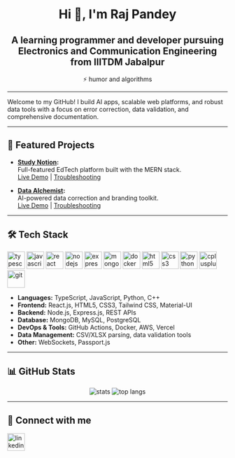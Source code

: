 <h1 align="center">Hi 👋, I'm Raj Pandey</h1>
<h2 align="center">A learning programmer and developer pursuing Electronics and Communication Engineering from IIITDM Jabalpur</h2>
<p align="center">⚡ humor and algorithms</p>



---

Welcome to my GitHub! I build AI apps, scalable web platforms, and robust data tools with a focus on error correction, data validation, and comprehensive documentation.

---

## 🚀 Featured Projects

- **[Study Notion](https://github.com/rajjpandeyy/Study_Notion):**  
  Full-featured EdTech platform built with the MERN stack.  
  [Live Demo](https://studynotion-frontend.vercel.app/) | [Troubleshooting](https://github.com/rajjpandeyy/Study_Notion#troubleshooting)

- **[Data Alchemist](https://github.com/rajjpandeyy/Data-Alchemist):**  
  AI-powered data correction and branding toolkit.  
  [Live Demo](https://data-alchemist-rajjpandeyys-projects.vercel.app/) | [Troubleshooting](https://github.com/rajjpandeyy/Data-Alchemist#troubleshooting)


---

## 🛠️ Tech Stack

<p align="left">
  <img src="https://cdn.jsdelivr.net/gh/devicons/devicon/icons/typescript/typescript-original.svg" alt="typescript" width="40" height="40"/>
  <img src="https://cdn.jsdelivr.net/gh/devicons/devicon/icons/javascript/javascript-original.svg" alt="javascript" width="40" height="40"/>
  <img src="https://cdn.jsdelivr.net/gh/devicons/devicon/icons/react/react-original.svg" alt="react" width="40" height="40"/>
  <img src="https://cdn.jsdelivr.net/gh/devicons/devicon/icons/nodejs/nodejs-original.svg" alt="nodejs" width="40" height="40"/>
  <img src="https://cdn.jsdelivr.net/gh/devicons/devicon/icons/express/express-original.svg" alt="express" width="40" height="40"/>
  <img src="https://cdn.jsdelivr.net/gh/devicons/devicon/icons/mongodb/mongodb-original.svg" alt="mongodb" width="40" height="40"/>
  <img src="https://cdn.jsdelivr.net/gh/devicons/devicon/icons/docker/docker-original.svg" alt="docker" width="40" height="40"/>
  <img src="https://cdn.jsdelivr.net/gh/devicons/devicon/icons/html5/html5-original.svg" alt="html5" width="40" height="40"/>
  <img src="https://cdn.jsdelivr.net/gh/devicons/devicon/icons/css3/css3-original.svg" alt="css3" width="40" height="40"/>
 
  <img src="https://cdn.jsdelivr.net/gh/devicons/devicon/icons/python/python-original.svg" alt="python" width="40" height="40"/>
  <img src="https://cdn.jsdelivr.net/gh/devicons/devicon/icons/cplusplus/cplusplus-original.svg" alt="cplusplus" width="40" height="40"/>
  <img src="https://cdn.jsdelivr.net/gh/devicons/devicon/icons/git/git-original.svg" alt="git" width="40" height="40"/>
  <!-- Add more icons as needed -->
</p>

- **Languages:** TypeScript, JavaScript, Python, C++
- **Frontend:** React.js, HTML5, CSS3, Tailwind CSS, Material-UI
- **Backend:** Node.js, Express.js, REST APIs
- **Database:** MongoDB, MySQL, PostgreSQL
- **DevOps & Tools:** GitHub Actions, Docker, AWS, Vercel
- **Data Management:** CSV/XLSX parsing, data validation tools
- **Other:** WebSockets, Passport.js

---

## 📊 GitHub Stats

<p align="center">
  <img src="https://github-readme-stats.vercel.app/api?username=rajjpandeyy&show_icons=true&theme=radical" alt="stats" />
  <img src="https://github-readme-stats.vercel.app/api/top-langs/?username=rajjpandeyy&layout=compact&theme=radical" alt="top langs" />
</p>

---

## 🤝 Connect with me

<p align="left">
  <a href="https://www.linkedin.com/in/raj-pandey-/" target="_blank"><img src="https://cdn.jsdelivr.net/gh/devicons/devicon/icons/linkedin/linkedin-original.svg" alt="linkedin" width="40" height="40"/></a>
  <!-- Add more social icons as needed -->
</p>



<!---
rajjpandeyy/rajjpandeyy is a ✨ special ✨ repository because its `README.md` (this file) appears on your GitHub profile.
You can click the Preview link to take a look at your changes.
--->
